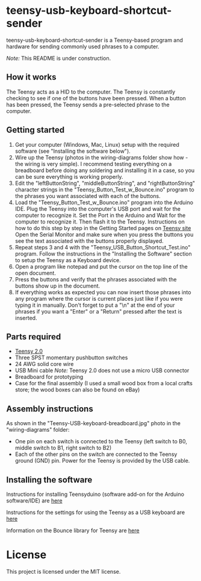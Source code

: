 # teensy-usb-keyboard-shortcut-sender
teensy-usb-keyboard-shortcut-sender is a Teensy-based program and hardware for sending commonly used phrases to a computer.

*Note:* This README is under construction.

## How it works
The Teensy acts as a HID to the computer. The Teensy is constantly checking to see if one of the buttons have been pressed.
When a button has been pressed, the Teensy sends a pre-selected phrase to the computer. 

## Getting started
1. Get your computer (Windows, Mac, Linux) setup with the required software (see "Installing the software below"). 
2. Wire up the Teensy (photos in the wiring-diagrams folder show how - the wiring is very simple).
I recommend testing everything on a breadboard before doing any soldering and installing it in a case, so you can be sure everything is working properly.
3. Edit the "leftButtonString", "middleButtonString", and "rightButtonString" character strings in the "Teensy_Button_Test_w_Bounce.ino" program to the phrases you want 
associated with each of the buttons.
4. Load the "Teensy_Button_Test_w_Bounce.ino" program into the Arduino IDE. 
Plug the Teensy into the computer's USB port and wait for the computer to recognize it. 
Set the Port in the Arduino and Wait for the computer to recognize it. Then flash it to the Teensy. 
Instructions on how to do this step by step in the Getting Started pages on [Teensy site](https://www.pjrc.com/teensy/first_use.html)
Open the Serial Monitor and make sure when you press the buttons you see the text associated with the buttons properly displayed.
5. Repeat steps 3 and 4 with the "Teensy_USB_Button_Shortcut_Test.ino" program. 
Follow the instructions in the "Installing the Software" section to setup the Teensy as a Keyboard device.
6. Open a program like notepad and put the cursor on the top line of the open document.
7. Press the buttons and verify that the phrases associated with the buttons show up in the document.
8. If everything works as expected you can now insert those phrases into any program where the cursor is current places just like if you were typing it in manually. 
Don't forget to put a "\n" at the end of your phrases if you want a "Enter" or a "Return" pressed after the text is inserted. 

## Parts required

* [Teensy 2.0](https://www.pjrc.com/store/teensy.html)
* Three SPST momentary pushbutton switches
* 24 AWG solid core wire
* USB Mini cable *Note:* Teensy 2.0 does not use a micro USB connector
* Breadboard for prototyping
* Case for the final assembly (I used a small wood box from a local crafts store; the wood boxes can also be found on eBay)

## Assembly instructions

As shown in the "Teensy-USB-keyboard-breadboard.jpg" photo in the "wiring-diagrams" folder:
* One pin on each switch is connected to the Teensy (left switch to B0, middle switch to B1, right switch to B2)
* Each of the other pins on the switch are connected to the Teensy ground (GND) pin. 
Power for the Teensy is provided by the USB cable.

## Installing the software

Instructions for installing Teensyduino (software add-on for the Arduino software/IDE) are [here](https://www.pjrc.com/teensy/td_download.html)

Instructions for the settings for using the Teensy as a USB keyboard are [here](https://www.pjrc.com/teensy/td_keyboard.html)

Information on the Bounce library for Teensy are [here](https://www.pjrc.com/teensy/td_libs_Bounce.html)

# License

This project is licensed under the MIT license.

